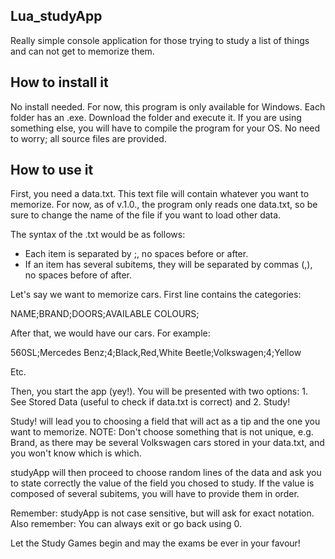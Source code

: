 Lua_studyApp
------------
Really simple console application for those trying to study a list of things and can not get to memorize them.

How to install it
------------
No install needed. 
For now, this program is only available for Windows. Each folder has an .exe. Download the folder and execute it.
If you are using something else, you will have to compile the program for your OS. No need to worry; all source files are provided.

How to use it
------------
First, you need a data.txt. This text file will contain whatever you want to memorize.
For now, as of v.1.0., the program only reads one data.txt, so be sure to change the name of the file if you want to load other data.

The syntax of the .txt would be as follows:
- Each item is separated by ;, no spaces before or after.
- If an item has several subitems, they will be separated by commas (,), no spaces before of after.

Let's say we want to memorize cars. 
First line contains the categories:

NAME;BRAND;DOORS;AVAILABLE COLOURS;

After that, we would have our cars. For example:

560SL;Mercedes Benz;4;Black,Red,White
Beetle;Volkswagen;4;Yellow

Etc.

Then, you start the app (yey!). You will be presented with two options: 1. See Stored Data (useful to check if data.txt is correct) and 2. Study!

Study! will lead you to choosing a field that will act as a tip and the one you want to memorize. 
NOTE: Don't choose something that is not unique, e.g. Brand, as there may be several Volkswagen cars stored in your data.txt, and you won't know which is which.

studyApp will then proceed to choose random lines of the data and ask you to state correctly the value of the field you chosed to study. If the value is composed of several subitems, you will have to provide them in order.

Remember: studyApp is not case sensitive, but will ask for exact notation.
Also remember: You can always exit or go back using 0.

Let the Study Games begin and may the exams be ever in your favour!


